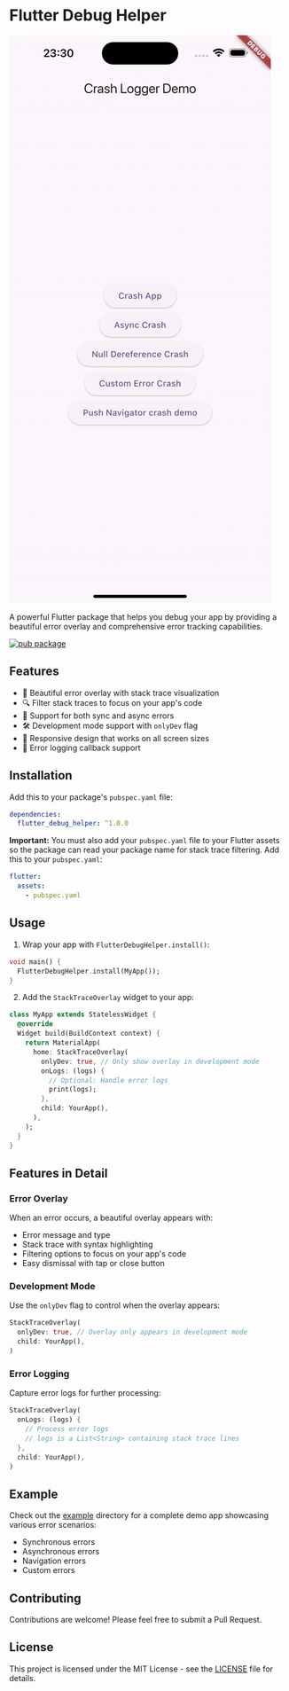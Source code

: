 <!--
This README describes the package. If you publish this package to pub.dev,
this README's contents appear on the landing page for your package.

For information about how to write a good package README, see the guide for
[writing package pages](https://dart.dev/tools/pub/writing-package-pages).

For general information about developing packages, see the Dart guide for
[creating packages](https://dart.dev/guides/libraries/create-packages)
and the Flutter guide for
[developing packages and plugins](https://flutter.dev/to/develop-packages).
-->

# Flutter Debug Helper

![Flutter Debug Helper Demo](demo.gif)

A powerful Flutter package that helps you debug your app by providing a beautiful error overlay and comprehensive error tracking capabilities.

[![pub package](https://img.shields.io/pub/v/flutter_debug_helper.svg)](https://pub.dev/packages/flutter_debug_helper)

## Features

- 🎯 Beautiful error overlay with stack trace visualization
- 🔍 Filter stack traces to focus on your app's code
- 🚀 Support for both sync and async errors
- 🛠️ Development mode support with `onlyDev` flag
- 📱 Responsive design that works on all screen sizes
- 📝 Error logging callback support

## Installation

Add this to your package's `pubspec.yaml` file:

```yaml
dependencies:
  flutter_debug_helper: ^1.0.0
```

**Important:** You must also add your `pubspec.yaml` file to your Flutter assets so the package can read your package name for stack trace filtering. Add this to your `pubspec.yaml`:

```yaml
flutter:
  assets:
    - pubspec.yaml
```

## Usage

1. Wrap your app with `FlutterDebugHelper.install()`:

```dart
void main() {
  FlutterDebugHelper.install(MyApp());
}
```

2. Add the `StackTraceOverlay` widget to your app:

```dart
class MyApp extends StatelessWidget {
  @override
  Widget build(BuildContext context) {
    return MaterialApp(
      home: StackTraceOverlay(
        onlyDev: true, // Only show overlay in development mode
        onLogs: (logs) {
          // Optional: Handle error logs
          print(logs);
        },
        child: YourApp(),
      ),
    );
  }
}
```

## Features in Detail

### Error Overlay

When an error occurs, a beautiful overlay appears with:

- Error message and type
- Stack trace with syntax highlighting
- Filtering options to focus on your app's code
- Easy dismissal with tap or close button

### Development Mode

Use the `onlyDev` flag to control when the overlay appears:

```dart
StackTraceOverlay(
  onlyDev: true, // Overlay only appears in development mode
  child: YourApp(),
)
```

### Error Logging

Capture error logs for further processing:

```dart
StackTraceOverlay(
  onLogs: (logs) {
    // Process error logs
    // logs is a List<String> containing stack trace lines
  },
  child: YourApp(),
)
```

## Example

Check out the [example](example) directory for a complete demo app showcasing various error scenarios:

- Synchronous errors
- Asynchronous errors
- Navigation errors
- Custom errors

## Contributing

Contributions are welcome! Please feel free to submit a Pull Request.

## License

This project is licensed under the MIT License - see the [LICENSE](LICENSE) file for details.
